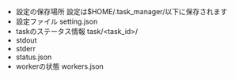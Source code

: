 * 設定の保存場所
 設定は$HOME/.task_manager/以下に保存されます
 * 設定ファイル
 setting.json
 * taskのステータス情報
 task/<task_id>/
  * stdout
  * stderr
  * status.json
 * workerの状態
 workers.json
